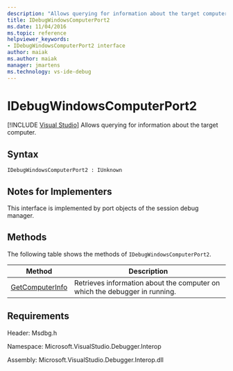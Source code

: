 ```yaml
---
description: "Allows querying for information about the target computer."
title: IDebugWindowsComputerPort2
ms.date: 11/04/2016
ms.topic: reference
helpviewer_keywords:
- IDebugWindowsComputerPort2 interface
author: maiak
ms.author: maiak
manager: jmartens
ms.technology: vs-ide-debug
---
```

# IDebugWindowsComputerPort2

 [!INCLUDE [Visual Studio](~/includes/applies-to-version/vs-windows-only.md)]
Allows querying for information about the target computer.

## Syntax

```
IDebugWindowsComputerPort2 : IUnknown
```

## Notes for Implementers
 This interface is implemented by port objects of the session debug manager.

## Methods
 The following table shows the methods of `IDebugWindowsComputerPort2`.

|Method|Description|
|------------|-----------------|
|[GetComputerInfo](../../../extensibility/debugger/reference/idebugwindowscomputerport2-getcomputerinfo.md)|Retrieves information about the computer on which the debugger in running.|

## Requirements
 Header: Msdbg.h

 Namespace: Microsoft.VisualStudio.Debugger.Interop

 Assembly: Microsoft.VisualStudio.Debugger.Interop.dll
